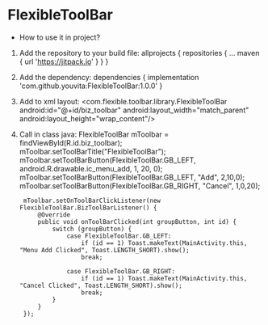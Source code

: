 # FlexibleToolBar

- How to use it in project?
1. Add the repository to your build file:
allprojects {
		repositories {
			...
			maven { url 'https://jitpack.io' }
		}
}

2. Add the dependency:
dependencies {
	        implementation 'com.github.youvita:FlexibleToolBar:1.0.0'
	}
  
3. Add to xml layout:
<com.flexible.toolbar.library.FlexibleToolBar
     android:id="@+id/biz_toolbar"
     android:layout_width="match_parent"
     android:layout_height="wrap_content"/>
     
4. Call in class java:
FlexibleToolBar mToolbar = findViewById(R.id.biz_toolbar);
        mToolbar.setToolBarTitle("FlexibleToolBar");
        mToolbar.setToolBarButton(FlexibleToolBar.GB_LEFT, android.R.drawable.ic_menu_add, 1, 20, 0);
        mToolbar.setToolBarButton(FlexibleToolBar.GB_LEFT, "Add", 2,10,0);
        mToolbar.setToolBarButton(FlexibleToolBar.GB_RIGHT, "Cancel", 1,0,20);

        mToolbar.setOnToolBarClickListener(new FlexibleToolBar.BizToolBarListener() {
            @Override
            public void onToolBarClicked(int groupButton, int id) {
                switch (groupButton) {
                    case FlexibleToolBar.GB_LEFT:
                        if (id == 1) Toast.makeText(MainActivity.this, "Menu Add Clicked", Toast.LENGTH_SHORT).show();
                        break;

                    case FlexibleToolBar.GB_RIGHT:
                        if (id == 1) Toast.makeText(MainActivity.this, "Cancel Clicked", Toast.LENGTH_SHORT).show();
                        break;
                }
            }
        });
        
